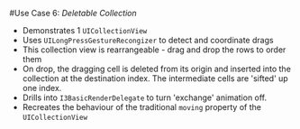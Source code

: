 #Use Case 6: _Deletable Collection_

- Demonstrates 1 `UICollectionView`
- Uses `UILongPressGestureRecongizer` to detect and coordinate drags
- This collection view is rearrangeable - drag and drop the rows to order them
- On drop, the dragging cell is deleted from its origin and inserted into the collection at the destination index. The intermediate cells are 'sifted' up one index.
- Drills into `I3BasicRenderDelegate` to turn 'exchange' animation off.
- Recreates the behaviour of the traditional `moving` property of the `UICollectionView`

